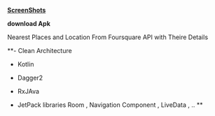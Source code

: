  
 
 
[**ScreenShots** ](http://sanaebadi.info/balad/ScreenShots.png)

**download Apk**[](http://sanaebadi.info/balad/app-release.apk)
 
 Nearest Places and Location From Foursquare API with Theire Details 
 
 
 **- Clean Architecture
 
 - Kotlin

 - Dagger2

 - RxJAva

 - JetPack libraries Room , Navigation Component , LiveData , ..
**





